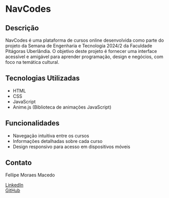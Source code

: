 # NavCodes

## Descrição

NavCodes é uma plataforma de cursos online desenvolvida como parte do projeto da Semana de Engenharia e Tecnologia 2024/2 da Faculdade Pitágoras Uberlândia. O objetivo deste projeto é fornecer uma interface acessível e amigável para aprender programação, design e negócios, com foco na temática cultural.

## Tecnologias Utilizadas

- HTML
- CSS
- JavaScript
- Anime.js (Biblioteca de animações JavaScript)

## Funcionalidades

- Navegação intuitiva entre os cursos
- Informações detalhadas sobre cada curso
- Design responsivo para acesso em dispositivos móveis

## Contato

Fellipe Moraes Macedo

[LinkedIn](https://www.linkedin.com/in/fellipe-moraes-macedo-682b42235/)  
[GitHub](https://github.com/fellipemoraes01)
